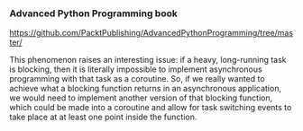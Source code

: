 ### Advanced Python Programming book 
https://github.com/PacktPublishing/AdvancedPythonProgramming/tree/master/

This phenomenon raises an interesting issue: if a heavy, long-running task is blocking, then
it is literally impossible to implement asynchronous programming with that task as a
coroutine. So, if we really wanted to achieve what a blocking function returns in an
asynchronous application, we would need to implement another version of that blocking
function, which could be made into a coroutine and allow for task switching events to take
place at at least one point inside the function.

